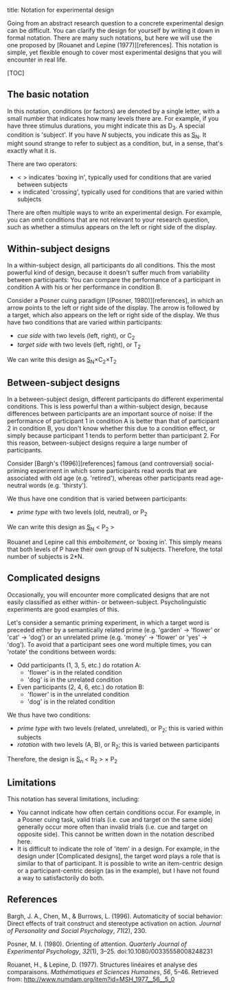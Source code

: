title: Notation for experimental design

Going from an abstract research question to a concrete experimental design can be difficult. You can clarify the design for yourself by writing it down in formal notation. There are many such notations, but here we will use the one proposed by [Rouanet and Lepine (1977)][references]. This notation is simple, yet flexible enough to cover most experimental designs that you will encounter in real life.

[TOC]

## The basic notation

In this notation, conditions (or factors) are denoted by a single letter, with a small number that indicates how many levels there are. For example, if you have three stimulus durations, you might indicate this as D<sub>3</sub>. A special condition is 'subject'. If you have *N* subjects, you indicate this as <u>S</u><sub>N</sub>. It might sound strange to refer to subject as a condition, but, in a sense, that's exactly what it is.

There are two operators:

- &lt; &gt; indicates 'boxing in', typically used for conditions that are varied between subjects
- × indicated 'crossing', typically used for conditions that are varied within subjects

There are often multiple ways to write an experimental design. For example, you can omit conditions that are not relevant to your research question, such as whether a stimulus appears on the left or right side of the display.

## Within-subject designs

In a within-subject design, all participants do all conditions. This the most powerful kind of design, because it doesn't suffer much from variability between participants: You can compare the performance of a participant in condition A with his or her performance in condition B.

Consider a Posner cuing paradigm [(Posner, 1980)][references], in which an arrow points to the left or right side of the display. The arrow is followed by a target, which also appears on the left or right side of the display. We thus have two conditions that are varied within participants:

- *cue side* with two levels (left, right), or C<sub>2</sub>
- *target side* with two levels (left, right), or T<sub>2</sub>

We can write this design as <u>S</u><sub>N</sub>×C<sub>2</sub>×T<sub>2</sub>

## Between-subject designs

In a between-subject design, different participants do different experimental conditions. This is less powerful than a within-subject design, because differences between participants are an important source of noise: If the performance of participant 1 in condition A is better than that of participant 2 in condition B, you don't know whether this due to a condition effect, or simply because participant 1 tends to perform better than participant 2. For this reason, between-subject designs require a large number of participants.

Consider [Bargh's (1996)][references] famous (and controversial) social-priming experiment in which some participants read words that are associated with old age (e.g. 'retired'), whereas other participants read age-neutral words (e.g. 'thirsty').

We thus have one condition that is varied between participants:

- *prime type* with two levels (old, neutral), or P<sub>2<sub>

We can write this design as <u>S</u><sub>N</sub> &lt; P<sub>2</sub> &gt;

Rouanet and Lepine call this *emboîtement*, or 'boxing in'. This simply means that both levels of P have their own group of N subjects. Therefore, the total number of subjects is 2*N.

## Complicated designs

Occasionally, you will encounter more complicated designs that are not easily classified as either within- or between-subject. Psycholinguistic experiments are good examples of this.

Let's consider a semantic priming experiment, in which a target word is preceded either by a semantically related prime (e.g. 'garden' -> 'flower' or 'cat' -> 'dog') or an unrelated prime (e.g. 'money' -> 'flower' or 'yes' -> 'dog'). To avoid that a participant sees one word multiple times, you can 'rotate' the conditions between words:

- Odd participants (1, 3, 5, etc.) do rotation A:
    - 'flower' is in the related condition
    - 'dog' is in the unrelated condition
- Even participants (2, 4, 6, etc.) do rotation B:
    - 'flower' is in the unrelated condition
    - 'dog' is in the related condition

We thus have two conditions:

- *prime type* with two levels (related, unrelated), or P<sub>2</sub>; this is varied within subjects
- *rotation* with two levels (A, B), or R<sub>2</sub>; this is varied between participants

Therefore, the design is <u>S</u><sub>n</sub> &lt; R<sub>2</sub> &gt; × P<sub>2</sub>

## Limitations

This notation has several limitations, including:

- You cannot indicate how often certain conditions occur. For example, in a Posner cuing task, valid trials (i.e. cue and target on the same side) generally occur more often than invalid trials (i.e. cue and target on opposite side). This cannot be written down in the notation described here.
- It is difficult to indicate the role of 'item' in a design. For example, in the design under [Complicated designs], the target word plays a role that is similar to that of participant. It is possible to write an item-centric design or a participant-centric design (as in the example), but I have not found a way to satisfactorily do both.

## References

<div class="reference" markdown="1">

Bargh, J. A., Chen, M., & Burrows, L. (1996). Automaticity of social behavior: Direct effects of trait construct and stereotype activation on action. *Journal of Personality and Social Psychology*, *71*(2), 230.

Posner, M. I. (1980). Orienting of attention. *Quarterly Journal of Experimental Psychology*, *32*(1), 3–25. doi:10.1080/00335558008248231

Rouanet, H., & Lepine, D. (1977). Structures linéaires et analyse des comparaisons. *Mathématiques et Sciences Humaines*, *56*, 5–46. Retrieved from: <http://www.numdam.org/item?id=MSH_1977__56__5_0>

</div>

